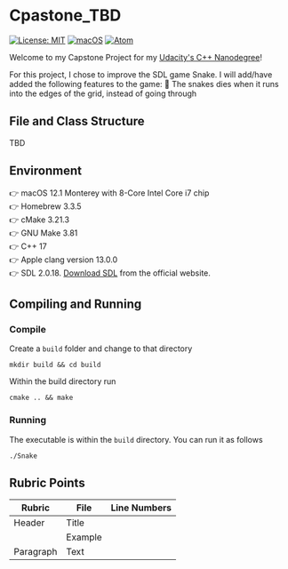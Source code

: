 # Cpastone_TBD

[![License: MIT](https://img.shields.io/badge/License-MIT-yellow.svg)](https://opensource.org/licenses/MIT) [![macOS](https://svgshare.com/i/ZjP.svg)](https://svgshare.com/i/ZjP.svg) [![Atom](https://badgen.net/badge/icon/atom?icon=atom&label)](https://atom.io)

Welcome to my Capstone Project for my [Udacity's C++ Nanodegree](https://www.udacity.com/course/c-plus-plus-nanodegree--nd213)!

For this project, I chose to improve the SDL game Snake. I will add/have added the following features to the game:
🐍 The snakes dies when it runs into the edges of the grid, instead of going through
<!-- 🐍 High scores table
🐍 Splash screen with selection of mode (one player, two players, high scores)
🐍 Enemy snake that uses A* search to look for the food -->

<!-- IMAGE OR GIF OR VIDEO OF THE APPLICATION --->

## File and Class Structure
TBD

## Environment
👉 macOS 12.1 Monterey with 8-Core Intel Core i7 chip  
👉 Homebrew 3.3.5  
👉 cMake 3.21.3  
👉 GNU Make 3.81  
👉 C++ 17  
👉 Apple clang version 13.0.0  
👉 SDL 2.0.18. [Download SDL](https://www.libsdl.org/download-2.0.php) from the official website.

## Compiling and Running
### Compile
Create a `build` folder and change to that directory
```
mkdir build && cd build
```

Within the build directory run
```
cmake .. && make
```

### Running
The executable is within the `build` directory. You can run it as follows
```
./Snake
```

## Rubric Points
| Rubric      |     File    |   Line Numbers |
| ----------- | ----------- |   -----------  |
| Header      | Title       |                |
|             | Example
| Paragraph   | Text        |                |
